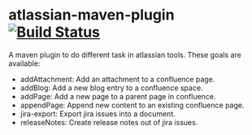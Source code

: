 atlassian-maven-plugin [![Build Status](https://travis-ci.org/nidi3/atlassian-maven-plugin.png?branch=master)](https://travis-ci.org/nidi3/atlassian-maven-plugin)
======================

A maven plugin to do different task in atlassian tools. These goals are available:

- addAttachment: Add an attachment to a confluence page.
- addBlog: Add a new blog entry to a confluence space.
- addPage: Add a new page to a parent page in confluence.
- appendPage: Append new content to an existing confluence page.
- jira-export: Export jira issues into a document.
- releaseNotes: Create release notes out of jira issues.
